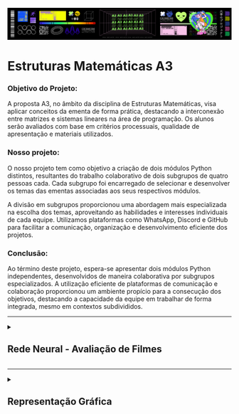 <p align="center">
  <img alt="banner" src="https://github.com/A3-2023/.github/blob/main/profile/A3.png?raw=true">
</p>

# Estruturas Matemáticas A3

### Objetivo do Projeto:  

A proposta A3, no âmbito da disciplina de Estruturas Matemáticas, visa aplicar conceitos da ementa de forma prática, destacando a interconexão entre matrizes e sistemas lineares na área de programação. Os alunos serão avaliados com base em critérios processuais, qualidade de apresentação e materiais utilizados.


### Nosso projeto:
O nosso projeto tem como objetivo a criação de dois módulos Python distintos, resultantes do trabalho colaborativo de dois subgrupos de quatro pessoas cada. Cada subgrupo foi encarregado de selecionar e desenvolver os temas das ementas associadas aos seus respectivos módulos.

A divisão em subgrupos proporcionou uma abordagem mais especializada na escolha dos temas, aproveitando as habilidades e interesses individuais de cada equipe. Utilizamos plataformas como WhatsApp, Discord e GitHub para facilitar a comunicação, organização e desenvolvimento eficiente dos projetos.

### Conclusão:
Ao término deste projeto, espera-se apresentar dois módulos Python independentes, desenvolvidos de maneira colaborativa por subgrupos especializados. A utilização eficiente de plataformas de comunicação e colaboração proporcionou um ambiente propício para a consecução dos objetivos, destacando a capacidade da equipe em trabalhar de forma integrada, mesmo em contextos subdivididos.

---
<details>
<summary> <h2>Rede Neural - Avaliação de Filmes</h2> </summary>
  
<h4> Sobre: </h4>
A rede neural presente neste projeto tem o intúito único de avaliar filmes através de notas. Durante o processamento, a rede neural determinará a qualidade de um filme em "bom" ou "ruim", sendo "bom" uma nota final acima de 7 e "ruim" uma nota final abaixo de 7.   

<br>
<br>
  
[![Documentação](https://img.shields.io/badge/Documentação-31304D?style=for-the-badge&logo=github&logoColor=E7BCDE)](https://github.com/A3-2023/A3-Estruturas-Matematicas/blob/main/RedeNeuralA3/nota.md)
[![Código](https://img.shields.io/badge/Código-31304D?style=for-the-badge&logo=python&logoColor=E7BCDE)](https://github.com/A3-2023/A3-Estruturas-Matematicas/blob/main/RedeNeuralA3/rede_neuralA3.py)
  
<h3> Integrantes: </h3>

[![Samuel Faria - 42111586](https://img.shields.io/static/v1?label=Samuel+Faria&message=42111586&color=521d7a&style=for-the-badge&logo=github&logoColor=521d7a)]( https://github.com/Samfaria2002)
[![Lucas Rodrigues - 422222503](https://img.shields.io/badge/Lucas_Rodrigues-422222503-blue?style=for-the-badge&logo=github&logoColor=blue)](https://github.com/LucasRramos)
[![Gabriel Bernardes - 422222195](https://img.shields.io/static/v1?label=Gabriel+Bernardes&message=422222195&color=0f6103&style=for-the-badge&logo=github&logoColor=0f6103)](https://github.com/Gabber28)
[![ Anna Clara - 422142003](https://img.shields.io/static/v1?label=+Anna+Clara&message=422142003&color=C683D7&style=for-the-badge&logo=github&logoColor=C683D7)](https://github.com/byasun)

  ---
  


</details>

---

<details>
<summary> <h2>Representação Gráfica</h2> </summary>
  
<h4> Sobre: </h4>
Para desenhar objetos em um espaço tridimensional utilizando OpenGL, é imperativo empregar conceitos essenciais da geometria euclidiana. Pontos, vetores, matrizes e transformações desempenham papéis cruciais nesse processo. A aplicação prática desses conceitos é evidenciada pelo código, que utiliza coordenadas tridimensionais para representar um cubo giratório no espaço. 

<br>
<br>
  
[![Documentação](https://img.shields.io/badge/Documentação-31304D?style=for-the-badge&logo=github&logoColor=E7BCDE)](https://github.com/A3-2023/A3-Estruturas-Matematicas/blob/main/RepresentacaoGrafica/Explica%C3%A7%C3%A3o.md)
[![Código](https://img.shields.io/badge/Código-31304D?style=for-the-badge&logo=python&logoColor=E7BCDE)](https://github.com/A3-2023/A3-Estruturas-Matematicas/blob/main/RepresentacaoGrafica/square.py)
  
<h3> Integrantes: </h3>


[![Arthur augusto - 422222654](https://img.shields.io/badge/Arthur_augusto-422222654-BB9CC0?style=for-the-badge&logo=github&logoColor=BB9CC0)](https://github.com/arthuraugus)
[![Gabrielle Soares- 422221763](https://img.shields.io/badge/Gabrielle_Soares-422221763-pink?style=for-the-badge&logo=github&logoColor=pink)](https://github.com/gabriellesote)
[![Ryan Freitas -  422137686](https://img.shields.io/badge/Ryan_Freitas-_422137686-2D9596?style=for-the-badge&logo=github&logoColor=ECF4D6)](https://github.com/Rzin-lg)
[![Roger Freitas - 422221521](https://img.shields.io/badge/Roger_Freitas-422221521-FFC5C5?style=for-the-badge&logo=github&logoColor=89B9AD)](https://github.com/RogerFA10)


  ---
  


</details>

